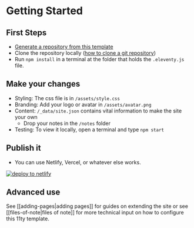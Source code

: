 # Getting Started

## First Steps

- [Generate a repository from this template](https://github.com/binyamin/eleventy-garden/generate)
- Clone the repository locally ([how to clone a git repository](https://docs.github.com/en/free-pro-team@latest/github/creating-cloning-and-archiving-repositories/cloning-a-repository))
- Run `npm install` in a terminal at the folder that holds the  `.eleventy.js` file.

## Make your changes

- Styling: The css file is in `/assets/style.css`
- Branding: Add your logo or avatar in `/assets/avatar.png`
- Content: `/_data/site.json` contains vital information to make the site your own
  - Drop your notes in the `/notes` folder
- Testing: To view it locally, open a terminal and type `npm start`

## Publish it

- You can use Netlify, Vercel, or whatever else works.

[![deploy to netlify](https://www.netlify.com/img/deploy/button.svg)](https://app.netlify.com/start/deploy?repository=https://github.com/b3u/eleventy-garden)

## Advanced use

See [[adding-pages|adding pages]] for guides on extending the site or see [[files-of-note|files of note]] for more technical input on how to configure this 11ty template.
